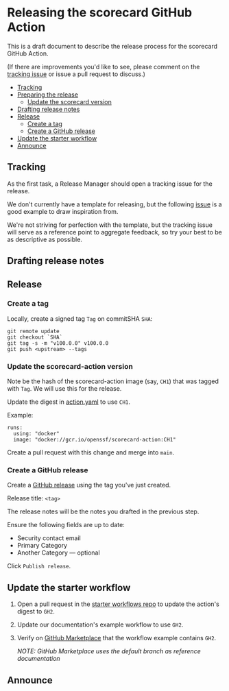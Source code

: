 # Releasing the scorecard GitHub Action

This is a draft document to describe the release process for the scorecard
GitHub Action.

(If there are improvements you'd like to see, please comment on the
[tracking issue](https://github.com/ossf/scorecard-action/issues/33) or issue a
pull request to discuss.)

- [Tracking](#tracking)
- [Preparing the release](#preparing-the-release)
  - [Update the scorecard version](#update-the-scorecard-version)
- [Drafting release notes](#drafting-release-notes)
- [Release](#release)
  - [Create a tag](#create-a-tag)
  - [Create a GitHub release](#create-a-github-release)
- [Update the starter workflow](#update-the-starter-workflow)
- [Announce](#announce)

## Tracking

As the first task, a Release Manager should open a tracking issue for the
release.

We don't currently have a template for releasing, but the following
[issue](https://github.com/ossf/scorecard-action/issues/97) is a good example
to draw inspiration from.

We're not striving for perfection with the template, but the tracking issue
will serve as a reference point to aggregate feedback, so try your best to be
as descriptive as possible.

## Drafting release notes

<!-- TODO(release): Provide details -->

## Release

### Create a tag

Locally, create a signed tag `Tag` on commitSHA `SHA`:

```console
git remote update
git checkout `SHA`
git tag -s -m "v100.0.0" v100.0.0
git push <upstream> --tags
```

### Update the scorecard-action version

Note be the hash of the scorecard-action image (say, `CH1`) that was tagged with `Tag`. We will use this for the release.

Update the digest in [action.yaml](action.yaml) to use `CH1`.

Example:

```
runs:
  using: "docker"
  image: "docker://gcr.io/openssf/scorecard-action:CH1"
```

Create a pull request with this change and merge into `main`.

### Create a GitHub release

Create a
[GitHub release](https://github.com/ossf/scorecard-action/releases/new) using
the tag you've just created.

Release title: `<tag>`

The release notes will be the notes you drafted in the previous step.

Ensure the following fields are up to date:

- Security contact email
- Primary Category
- Another Category — optional

Click `Publish release`.

## Update the starter workflow

1. Open a pull request in the
[starter workflows repo](https://github.com/actions/starter-workflows/tree/main/code-scanning/scorecards.yml)
to update the action's digest to `GH2`.

1. Update our documentation's example workflow to use `GH2`.

1. Verify on
   [GitHub Marketplace](https://github.com/marketplace/actions/ossf-scorecard-action)
   that the workflow example contains `GH2`.

   _NOTE: GitHub Marketplace uses the default branch as reference documentation_

## Announce

<!-- TODO(release): Provide details -->
